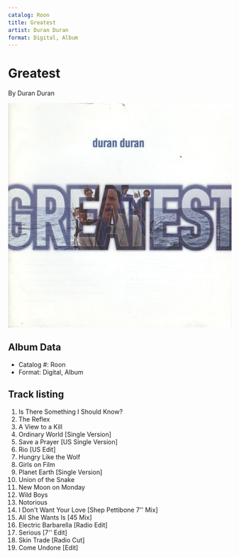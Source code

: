 ```yaml
---
catalog: Roon
title: Greatest
artist: Duran Duran
format: Digital, Album
---
```


# Greatest

By Duran Duran

![](../../assets/albumcovers/Duran_Duran-Greatest.png)

## Album Data

- Catalog #: Roon
- Format: Digital, Album


## Track listing


1. Is There Something I Should Know?
2. The Reflex
3. A View to a Kill
4. Ordinary World [Single Version]
5. Save a Prayer [US Single Version]
6. Rio [US Edit]
7. Hungry Like the Wolf
8. Girls on Film
9. Planet Earth [Single Version]
10. Union of the Snake
11. New Moon on Monday
12. Wild Boys
13. Notorious
14. I Don't Want Your Love [Shep Pettibone 7'' Mix]
15. All She Wants Is [45 Mix]
16. Electric Barbarella [Radio Edit]
17. Serious [7'' Edit]
18. Skin Trade [Radio Cut]
19. Come Undone [Edit]

